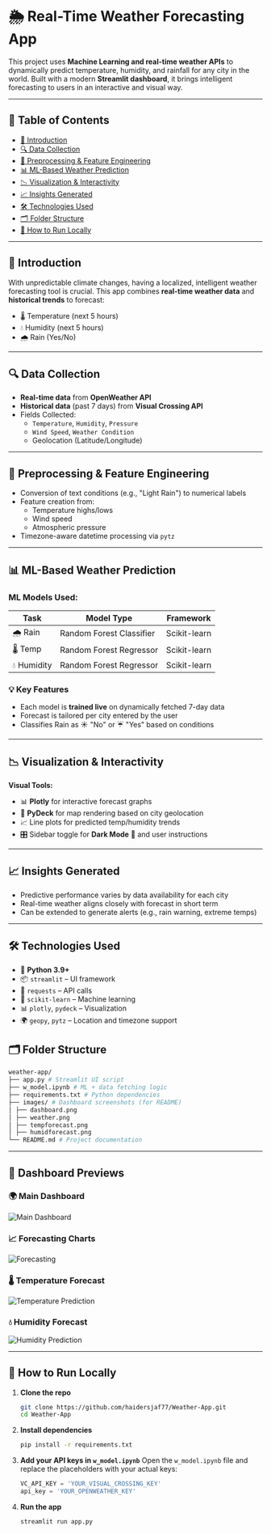 # 🌦️ Real-Time Weather Forecasting App

This project uses **Machine Learning and real-time weather APIs** to dynamically predict temperature, humidity, and rainfall for any city in the world. Built with a modern **Streamlit dashboard**, it brings intelligent forecasting to users in an interactive and visual way.

---

## 📌 Table of Contents  
- [📖 Introduction](#📖-introduction)  
- [🔍 Data Collection](#🔍-data-collection)  
- [🧹 Preprocessing & Feature Engineering](#🧹-preprocessing--feature-engineering)  
- [📊 ML-Based Weather Prediction](#📊-ml-based-weather-prediction)  
- [📉 Visualization & Interactivity](#📉-visualization--interactivity)  
- [📈 Insights Generated](#📈-insights-generated)  
- [🛠️ Technologies Used](#🛠️-technologies-used)  
- [🗂️ Folder Structure](#🗂️-folder-structure)  
- [🚀 How to Run Locally](#🚀-how-to-run-locally)  

---

## 📖 Introduction  
With unpredictable climate changes, having a localized, intelligent weather forecasting tool is crucial. This app combines **real-time weather data** and **historical trends** to forecast:

- 🌡️ Temperature (next 5 hours)  
- 💧 Humidity (next 5 hours)  
- 🌧️ Rain (Yes/No)

---

## 🔍 Data Collection  

- **Real-time data** from **OpenWeather API**  
- **Historical data** (past 7 days) from **Visual Crossing API**  
- Fields Collected:
  - `Temperature`, `Humidity`, `Pressure`
  - `Wind Speed`, `Weather Condition`
  - Geolocation (Latitude/Longitude)

---

## 🧹 Preprocessing & Feature Engineering  

- Conversion of text conditions (e.g., "Light Rain") to numerical labels  
- Feature creation from:
  - Temperature highs/lows
  - Wind speed
  - Atmospheric pressure
- Timezone-aware datetime processing via `pytz`

---

## 📊 ML-Based Weather Prediction  

### ML Models Used:

| Task         | Model Type             | Framework       |
|--------------|------------------------|------------------|
| 🌧️ Rain      | Random Forest Classifier | Scikit-learn     |
| 🌡️ Temp      | Random Forest Regressor  | Scikit-learn     |
| 💧 Humidity  | Random Forest Regressor  | Scikit-learn     |

### 💡 Key Features

- Each model is **trained live** on dynamically fetched 7-day data  
- Forecast is tailored per city entered by the user  
- Classifies Rain as ☀️ "No" or ☔ "Yes" based on conditions

---

## 📉 Visualization & Interactivity  

**Visual Tools:**

- 📊 **Plotly** for interactive forecast graphs  
- 📍 **PyDeck** for map rendering based on city geolocation  
- 📈 Line plots for predicted temp/humidity trends  
- 🎛️ Sidebar toggle for **Dark Mode** 🌙 and user instructions  

---

## 📈 Insights Generated  

- Predictive performance varies by data availability for each city  
- Real-time weather aligns closely with forecast in short term  
- Can be extended to generate alerts (e.g., rain warning, extreme temps)

---

## 🛠️ Technologies Used  

- 🐍 **Python 3.9+**  
- 📦 `streamlit` – UI framework  
- 📡 `requests` – API calls  
- 🧠 `scikit-learn` – Machine learning  
- 📊 `plotly`, `pydeck` – Visualization  
- 🌍 `geopy`, `pytz` – Location and timezone support  

## 🗂️ Folder Structure

```bash
weather-app/
├── app.py # Streamlit UI script
├── w_model.ipynb # ML + data fetching logic
├── requirements.txt # Python dependencies
├── images/ # Dashboard screenshots (for README)
│ ├── dashboard.png
│ ├── weather.png
│ ├── tempforecast.png
│ ├── humidforecast.png
└── README.md # Project documentation
```
---

## 📸 Dashboard Previews

### 🌍 Main Dashboard 
![Main Dashboard](images/Dashboard.png)

### 📈 Forecasting Charts
![Forecasting](images/Prediction.png)

### 🌡️ Temperature Forecast
![Temperature Prediction](images/TemperatureForecast.png)

### 💧 Humidity Forecast
![Humidity Prediction](images/HumidityForecast.png)

---

## 🚀 How to Run Locally

1. **Clone the repo**

   ```bash
   git clone https://github.com/haidersjaf77/Weather-App.git
   cd Weather-App
   ```

2. **Install dependencies**

   ```bash
   pip install -r requirements.txt
   ```

3. **Add your API keys in `w_model.ipynb`**
Open the `w_model.ipynb` file and replace the placeholders with your actual keys:

   ```python
   VC_API_KEY = 'YOUR_VISUAL_CROSSING_KEY'
   api_key = 'YOUR_OPENWEATHER_KEY'
   ```

4. **Run the app**

   ```bash
   streamlit run app.py
   ```